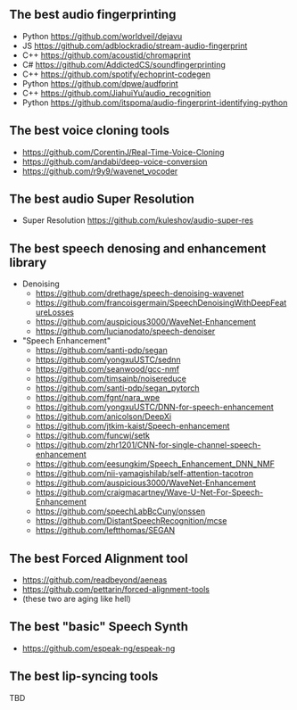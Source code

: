 ## The best audio fingerprinting
- Python https://github.com/worldveil/dejavu
- JS https://github.com/adblockradio/stream-audio-fingerprint
- C++ https://github.com/acoustid/chromaprint
- C# https://github.com/AddictedCS/soundfingerprinting
- C++ https://github.com/spotify/echoprint-codegen
- Python https://github.com/dpwe/audfprint
- C++ https://github.com/JiahuiYu/audio_recognition
- Python https://github.com/itspoma/audio-fingerprint-identifying-python

## The best voice cloning tools
- https://github.com/CorentinJ/Real-Time-Voice-Cloning
- https://github.com/andabi/deep-voice-conversion
- https://github.com/r9y9/wavenet_vocoder

## The best audio Super Resolution
- Super Resolution https://github.com/kuleshov/audio-super-res

## The best speech denosing and enhancement library
- Denoising
  - https://github.com/drethage/speech-denoising-wavenet
  - https://github.com/francoisgermain/SpeechDenoisingWithDeepFeatureLosses
  - https://github.com/auspicious3000/WaveNet-Enhancement
  - https://github.com/lucianodato/speech-denoiser
- "Speech Enhancement"
  - https://github.com/santi-pdp/segan
  - https://github.com/yongxuUSTC/sednn
  - https://github.com/seanwood/gcc-nmf
  - https://github.com/timsainb/noisereduce
  - https://github.com/santi-pdp/segan_pytorch
  - https://github.com/fgnt/nara_wpe
  - https://github.com/yongxuUSTC/DNN-for-speech-enhancement
  - https://github.com/anicolson/DeepXi
  - https://github.com/jtkim-kaist/Speech-enhancement
  - https://github.com/funcwj/setk
  - https://github.com/zhr1201/CNN-for-single-channel-speech-enhancement
  - https://github.com/eesungkim/Speech_Enhancement_DNN_NMF
  - https://github.com/nii-yamagishilab/self-attention-tacotron
  - https://github.com/auspicious3000/WaveNet-Enhancement
  - https://github.com/craigmacartney/Wave-U-Net-For-Speech-Enhancement
  - https://github.com/speechLabBcCuny/onssen
  - https://github.com/DistantSpeechRecognition/mcse
  - https://github.com/leftthomas/SEGAN

## The best Forced Alignment tool
- https://github.com/readbeyond/aeneas
- https://github.com/pettarin/forced-alignment-tools
- (these two are aging like hell)

## The best "basic" Speech Synth
- https://github.com/espeak-ng/espeak-ng

## The best lip-syncing tools
TBD
